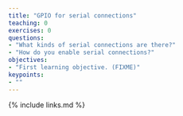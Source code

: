 ```yaml
---
title: "GPIO for serial connections"
teaching: 0
exercises: 0
questions:
- "What kinds of serial connections are there?"
- "How do you enable serial connections?"
objectives:
- "First learning objective. (FIXME)"
keypoints:
- ""
---
```



{% include links.md %}
